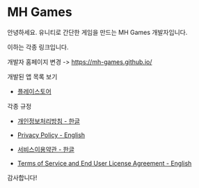 # MH Games

안녕하세요. 유니티로 간단한 게임을 만드는 MH Games 개발자입니다.

이하는 각종 링크입니다.

개발자 홈페이지 변경 -> https://mh-games.github.io/

개발된 앱 목록 보기
- [플레이스토어](https://play.google.com/store/apps/dev?id=8290699567799906041)


각종 규정

- [개인정보처리방침 - 한글](https://fooiff.github.io/Privacy/)

- [Privacy Policy - English](https://fooiff.github.io/Privacy_en/)


- [서비스이용약관 - 한글](https://fooiff.github.io/Service/)
  
- [Terms of Service and End User License Agreement - English](https://fooiff.github.io/Service_en/)

감사합니다!
